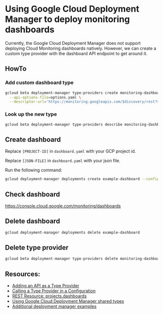 # Using Google Cloud Deployment Manager to deploy monitoring dashboards

Currently, the Google Cloud Deployment Manager does not support deploying Cloud Monitoring dashboards natively. However, we can create a custom type provider with the dashboard API endpoint to get around it.

## HowTo

### Add custom dashboard type
```bash
gcloud beta deployment-manager type-providers create monitoring-dashboardv1type \
  --api-options-file=options.yaml \
  --descriptor-url='https://monitoring.googleapis.com/$discovery/rest?version=v1'
```

### Look up the new type
```bash
gcloud beta deployment-manager type-providers describe monitoring-dashboardv1type
```

## Create dashboard

Replace `[PROJECT-ID]` in `dashboard.yaml` with your GCP project id.

Replace `[JSON-FILE]` in `dashboard.yaml` with your json file.

Run the following command:

```bash
gcloud deployment-manager deployments create example-dashboard --config dashboard.yaml
```

## Check dashboard
https://console.cloud.google.com/monitoring/dashboards

## Delete dashboard
```bash
gcloud deployment-manager deployments delete example-dashboard
```

## Delete type provider
```bash
gcloud beta deployment-manager type-providers delete monitoring-dashboardv1type
```

## Resources:
* [Adding an API as a Type Provider](https://cloud.google.com/deployment-manager/docs/configuration/type-providers/creating-type-provider)
* [Calling a Type Provider in a Configuration](https://cloud.google.com/deployment-manager/docs/configuration/type-providers/calling-type-provider)
* [REST Resource: projects.dashboards](https://cloud.google.com/monitoring/api/ref_v3/rest/v1/projects.dashboards)
* [Using Google Cloud Deployment Manager shared types](https://medium.com/google-cloud/using-google-cloud-deployment-manager-shared-types-f5c3609687b0)
* [Additional deployment manager examples](https://github.com/GoogleCloudPlatform/cloud-foundation-toolkit/tree/master/dm)
